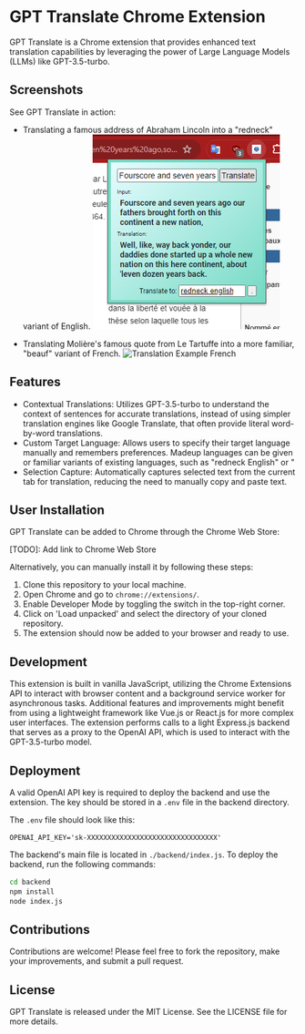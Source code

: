 # GPT Translate Chrome Extension

GPT Translate is a Chrome extension that provides enhanced text translation capabilities by leveraging the power of Large Language Models (LLMs) like GPT-3.5-turbo.

## Screenshots

See GPT Translate in action:

- Translating a famous address of Abraham Lincoln into a "redneck" variant of English.
![Translation Example English](translate_ex_en_lincoln.png)

- Translating Molière's famous quote from Le Tartuffe into a more familiar, "beauf" variant of French.
![Translation Example French](translate_ex_fr_molière.png)

## Features

- Contextual Translations: Utilizes GPT-3.5-turbo to understand the context of sentences for accurate translations, instead of using simpler translation engines like Google Translate, that often provide literal word-by-word translations.
- Custom Target Language: Allows users to specify their target language manually and remembers preferences. Madeup languages can be given or familiar variants of existing languages, such as "redneck English" or "
- Selection Capture: Automatically captures selected text from the current tab for translation, reducing the need to manually copy and paste text.

## User Installation

GPT Translate can be added to Chrome through the Chrome Web Store:

[TODO]: Add link to Chrome Web Store

Alternatively, you can manually install it by following these steps:

1. Clone this repository to your local machine.
2. Open Chrome and go to `chrome://extensions/`.
3. Enable Developer Mode by toggling the switch in the top-right corner.
4. Click on 'Load unpacked' and select the directory of your cloned repository.
5. The extension should now be added to your browser and ready to use.

## Development

This extension is built in vanilla JavaScript, utilizing the Chrome Extensions API to interact with browser content and a background service worker for asynchronous tasks.
Additional features and improvements might benefit from using a lightweight framework like Vue.js or React.js for more complex user interfaces.
The extension performs calls to a light Express.js backend that serves as a proxy to the OpenAI API, which is used to interact with the GPT-3.5-turbo model.

## Deployment

A valid OpenAI API key is required to deploy the backend and use the extension. The key should be stored in a `.env` file in the backend directory.

The `.env` file should look like this:

```
OPENAI_API_KEY='sk-XXXXXXXXXXXXXXXXXXXXXXXXXXXXXXXX'
```

The backend's main file is located in `./backend/index.js`. To deploy the backend, run the following commands:

```bash
cd backend
npm install
node index.js
```

## Contributions

Contributions are welcome! Please feel free to fork the repository, make your improvements, and submit a pull request.

## License

GPT Translate is released under the MIT License. See the LICENSE file for more details.
